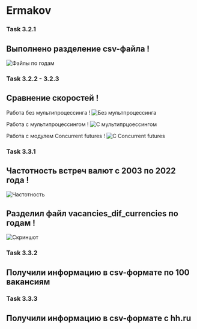 # Ermakov

### Task 3.2.1

## Выполнено разделение csv-файла !

![Файлы по годам](https://i.ibb.co/QFSkpJS/photo-2022-12-26-12-58-55.jpg)

### Task 3.2.2 - 3.2.3

## Сравнение скоростей !
Работа без мультипроцессинга ! 
![Без мультпроцессинга](https://i.ibb.co/XZPv1bb/1.jpg)

Работа с мультипроцессингом !
![С мультипрцоессингом](https://i.ibb.co/hFHNCJH/2.jpg)

Работа с модулем Concurrent futures ! 
![С Concurrent futures](https://i.ibb.co/f4L3GKw/3.jpg)

### Task 3.3.1

## Частотность встреч валют с 2003 по 2022 года ! 

![Частотность](https://i.ibb.co/NxXKqZh/4.jpg)

## Разделил файл vacancies_dif_currencies по годам ! 
![Скриншот](https://i.ibb.co/QNzF00P/5.jpg)

### Task 3.3.2

## Получили информацию в csv-формате по 100 вакансиям 

### Task 3.3.3

## Получили информацию в csv-формате с hh.ru

